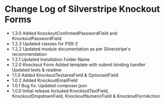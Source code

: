 # Change Log of Silverstripe Knockout Forms

* 1.3.0 Added KnockoutConfirmedPasswordField and KnockoutPasswordField
* 1.2.3 Updated classes for PSR-2
* 1.2.2 Updated module documentation as per Silverstripe's recommendation
* 1.2.1 Updated Installation Folder Name
* 1.2.0 Knockout Form
        Added template with submit binding handler
        Updated tests & readme
* 1.1.0 Added KnockoutTextareaField & OptionsetField
* 1.0.2 Added KnockoutEmailField
* 1.0.1 Bug fix: Updated composer.json
* 1.0.0 Initial release
        Included KnockoutTextField, KnockoutDropdownField, KnockoutNumericField & KnockoutFormAction
